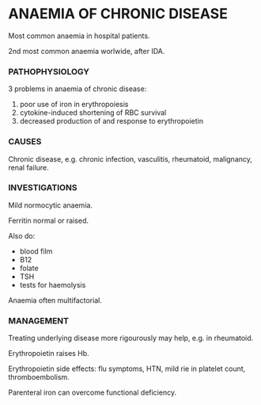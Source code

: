 # ANAEMIA OF CHRONIC DISEASE

Most common anaemia in hospital patients.

2nd most common anaemia worlwide, after IDA.


### PATHOPHYSIOLOGY

3 problems in anaemia of chronic disease:

1. poor use of iron in erythropoiesis
2. cytokine-induced shortening of RBC survival
3. decreased production of and response to erythropoietin

### CAUSES

Chronic disease, e.g. chronic infection, vasculitis, rheumatoid, malignancy, renal failure.

### INVESTIGATIONS

Mild normocytic anaemia.

Ferritin normal or raised.

Also do:

- blood film
- B12
- folate
- TSH
- tests for haemolysis

Anaemia often multifactorial.


### MANAGEMENT

Treating underlying disease more rigourously may help, e.g. in rheumatoid.

Erythropoietin raises Hb.

Erythropoietin side effects: flu symptoms, HTN, mild rie in platelet count, thromboembolism.

Parenteral iron can overcome functional deficiency.